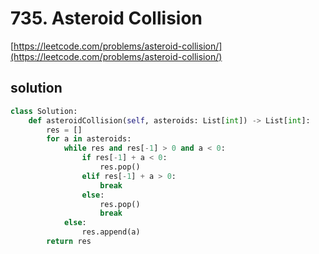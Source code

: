 # 735. Asteroid Collision
[https://leetcode.com/problems/asteroid-collision/](https://leetcode.com/problems/asteroid-collision/)

## solution

```python
class Solution:
    def asteroidCollision(self, asteroids: List[int]) -> List[int]:
        res = []
        for a in asteroids:
            while res and res[-1] > 0 and a < 0:
                if res[-1] + a < 0: 
                    res.pop()
                elif res[-1] + a > 0: 
                    break    
                else: 
                    res.pop()
                    break
            else: 
                res.append(a)        
        return res
```
